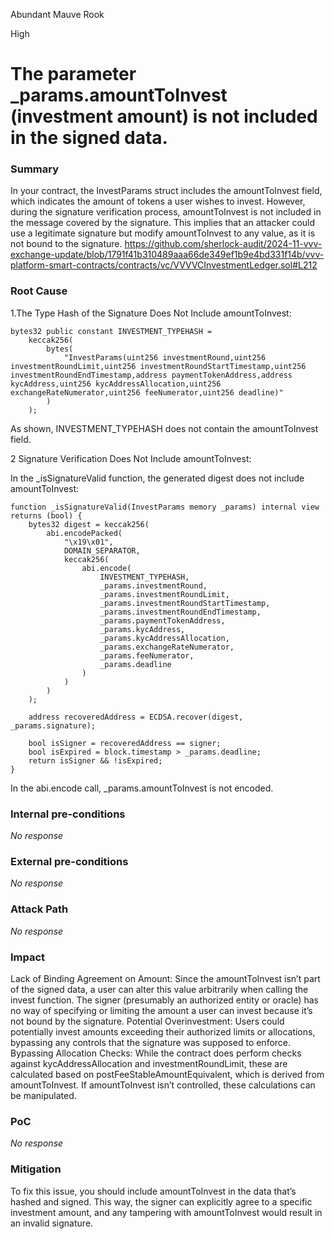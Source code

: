 Abundant Mauve Rook

High

# The parameter _params.amountToInvest (investment amount) is not included in the signed data.

### Summary

In your contract, the InvestParams struct includes the amountToInvest field, which indicates the amount of tokens a user wishes to invest. However, during the signature verification process, amountToInvest is not included in the message covered by the signature. This implies that an attacker could use a legitimate signature but modify amountToInvest to any value, as it is not bound to the signature.
https://github.com/sherlock-audit/2024-11-vvv-exchange-update/blob/1791f41b310489aaa66de349ef1b9e4bd331f14b/vvv-platform-smart-contracts/contracts/vc/VVVVCInvestmentLedger.sol#L212

### Root Cause

1.The Type Hash of the Signature Does Not Include amountToInvest:
```solidity
bytes32 public constant INVESTMENT_TYPEHASH = 
    keccak256(
        bytes(
            "InvestParams(uint256 investmentRound,uint256 investmentRoundLimit,uint256 investmentRoundStartTimestamp,uint256 investmentRoundEndTimestamp,address paymentTokenAddress,address kycAddress,uint256 kycAddressAllocation,uint256 exchangeRateNumerator,uint256 feeNumerator,uint256 deadline)"
        )
    );
```
As shown, INVESTMENT_TYPEHASH does not contain the amountToInvest field.

2 Signature Verification Does Not Include amountToInvest:

In the _isSignatureValid function, the generated digest does not include amountToInvest:
```solidity
function _isSignatureValid(InvestParams memory _params) internal view returns (bool) {
    bytes32 digest = keccak256(
        abi.encodePacked(
            "\x19\x01",
            DOMAIN_SEPARATOR,
            keccak256(
                abi.encode(
                    INVESTMENT_TYPEHASH,
                    _params.investmentRound,
                    _params.investmentRoundLimit,
                    _params.investmentRoundStartTimestamp,
                    _params.investmentRoundEndTimestamp,
                    _params.paymentTokenAddress,
                    _params.kycAddress,
                    _params.kycAddressAllocation,
                    _params.exchangeRateNumerator,
                    _params.feeNumerator,
                    _params.deadline
                )
            )
        )
    );

    address recoveredAddress = ECDSA.recover(digest, _params.signature);

    bool isSigner = recoveredAddress == signer;
    bool isExpired = block.timestamp > _params.deadline;
    return isSigner && !isExpired;
}
```
In the abi.encode call, _params.amountToInvest is not encoded.

### Internal pre-conditions

_No response_

### External pre-conditions

_No response_

### Attack Path

_No response_

### Impact

Lack of Binding Agreement on Amount: Since the amountToInvest isn’t part of the signed data, a user can alter this value arbitrarily when calling the invest function. The signer (presumably an authorized entity or oracle) has no way of specifying or limiting the amount a user can invest because it’s not bound by the signature.
Potential Overinvestment: Users could potentially invest amounts exceeding their authorized limits or allocations, bypassing any controls that the signature was supposed to enforce.
Bypassing Allocation Checks: While the contract does perform checks against kycAddressAllocation and investmentRoundLimit, these are calculated based on postFeeStableAmountEquivalent, which is derived from amountToInvest. If amountToInvest isn’t controlled, these calculations can be manipulated.

### PoC

_No response_

### Mitigation

To fix this issue, you should include amountToInvest in the data that’s hashed and signed. This way, the signer can explicitly agree to a specific investment amount, and any tampering with amountToInvest would result in an invalid signature.